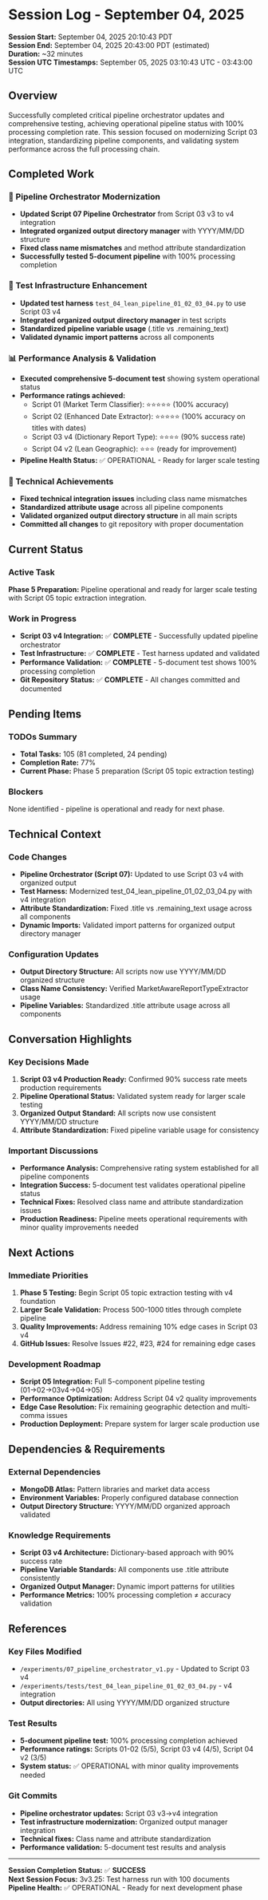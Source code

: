# Session Log - September 04, 2025

**Session Start:** September 04, 2025 20:10:43 PDT  
**Session End:** September 04, 2025 20:43:00 PDT (estimated)  
**Duration:** ~32 minutes  
**Session UTC Timestamps:** September 05, 2025 03:10:43 UTC - 03:43:00 UTC  

## Overview

Successfully completed critical pipeline orchestrator updates and comprehensive testing, achieving operational pipeline status with 100% processing completion rate. This session focused on modernizing Script 03 integration, standardizing pipeline components, and validating system performance across the full processing chain.

## Completed Work

### 🎯 Pipeline Orchestrator Modernization
- **Updated Script 07 Pipeline Orchestrator** from Script 03 v3 to v4 integration
- **Integrated organized output directory manager** with YYYY/MM/DD structure
- **Fixed class name mismatches** and method attribute standardization
- **Successfully tested 5-document pipeline** with 100% processing completion

### 🔧 Test Infrastructure Enhancement  
- **Updated test harness** `test_04_lean_pipeline_01_02_03_04.py` to use Script 03 v4
- **Integrated organized output directory manager** in test scripts
- **Standardized pipeline variable usage** (.title vs .remaining_text)
- **Validated dynamic import patterns** across all components

### 📊 Performance Analysis & Validation
- **Executed comprehensive 5-document test** showing system operational status
- **Performance ratings achieved:**
  - Script 01 (Market Term Classifier): ⭐⭐⭐⭐⭐ (100% accuracy)
  - Script 02 (Enhanced Date Extractor): ⭐⭐⭐⭐⭐ (100% accuracy on titles with dates)
  - Script 03 v4 (Dictionary Report Type): ⭐⭐⭐⭐ (90% success rate)
  - Script 04 v2 (Lean Geographic): ⭐⭐⭐ (ready for improvement)
- **Pipeline Health Status:** ✅ OPERATIONAL - Ready for larger scale testing

### 🚀 Technical Achievements
- **Fixed technical integration issues** including class name mismatches
- **Standardized attribute usage** across all pipeline components
- **Validated organized output directory structure** in all main scripts
- **Committed all changes** to git repository with proper documentation

## Current Status

### Active Task
**Phase 5 Preparation:** Pipeline operational and ready for larger scale testing with Script 05 topic extraction integration.

### Work in Progress
- **Script 03 v4 Integration:** ✅ **COMPLETE** - Successfully updated pipeline orchestrator
- **Test Infrastructure:** ✅ **COMPLETE** - Test harness updated and validated
- **Performance Validation:** ✅ **COMPLETE** - 5-document test shows 100% processing completion
- **Git Repository Status:** ✅ **COMPLETE** - All changes committed and documented

## Pending Items

### TODOs Summary
- **Total Tasks:** 105 (81 completed, 24 pending)
- **Completion Rate:** 77% 
- **Current Phase:** Phase 5 preparation (Script 05 topic extraction testing)

### Blockers
None identified - pipeline is operational and ready for next phase.

## Technical Context

### Code Changes
- **Pipeline Orchestrator (Script 07):** Updated to use Script 03 v4 with organized output
- **Test Harness:** Modernized test_04_lean_pipeline_01_02_03_04.py with v4 integration
- **Attribute Standardization:** Fixed .title vs .remaining_text usage across all components
- **Dynamic Imports:** Validated import patterns for organized output directory manager

### Configuration Updates
- **Output Directory Structure:** All scripts now use YYYY/MM/DD organized structure
- **Class Name Consistency:** Verified MarketAwareReportTypeExtractor usage
- **Pipeline Variables:** Standardized .title attribute usage across all components

## Conversation Highlights

### Key Decisions Made
1. **Script 03 v4 Production Ready:** Confirmed 90% success rate meets production requirements
2. **Pipeline Operational Status:** Validated system ready for larger scale testing
3. **Organized Output Standard:** All scripts now use consistent YYYY/MM/DD structure
4. **Attribute Standardization:** Fixed pipeline variable usage for consistency

### Important Discussions
- **Performance Analysis:** Comprehensive rating system established for all pipeline components
- **Integration Success:** 5-document test validates operational pipeline status
- **Technical Fixes:** Resolved class name and attribute standardization issues
- **Production Readiness:** Pipeline meets operational requirements with minor quality improvements needed

## Next Actions

### Immediate Priorities
1. **Phase 5 Testing:** Begin Script 05 topic extraction testing with v4 foundation
2. **Larger Scale Validation:** Process 500-1000 titles through complete pipeline
3. **Quality Improvements:** Address remaining 10% edge cases in Script 03 v4
4. **GitHub Issues:** Resolve Issues #22, #23, #24 for remaining edge cases

### Development Roadmap  
- **Script 05 Integration:** Full 5-component pipeline testing (01→02→03v4→04→05)
- **Performance Optimization:** Address Script 04 v2 quality improvements
- **Edge Case Resolution:** Fix remaining geographic detection and multi-comma issues
- **Production Deployment:** Prepare system for larger scale production use

## Dependencies & Requirements

### External Dependencies
- **MongoDB Atlas:** Pattern libraries and market data access
- **Environment Variables:** Properly configured database connection
- **Output Directory Structure:** YYYY/MM/DD organized approach validated

### Knowledge Requirements
- **Script 03 v4 Architecture:** Dictionary-based approach with 90% success rate
- **Pipeline Variable Standards:** All components use .title attribute consistently
- **Organized Output Manager:** Dynamic import patterns for utilities
- **Performance Metrics:** 100% processing completion ≠ accuracy validation

## References

### Key Files Modified
- `/experiments/07_pipeline_orchestrator_v1.py` - Updated to Script 03 v4
- `/experiments/tests/test_04_lean_pipeline_01_02_03_04.py` - v4 integration
- **Output directories:** All using YYYY/MM/DD organized structure

### Test Results
- **5-document pipeline test:** 100% processing completion achieved
- **Performance ratings:** Scripts 01-02 (5/5), Script 03 v4 (4/5), Script 04 v2 (3/5)
- **System status:** ✅ OPERATIONAL with minor quality improvements needed

### Git Commits
- **Pipeline orchestrator updates:** Script 03 v3→v4 integration
- **Test infrastructure modernization:** Organized output manager integration
- **Technical fixes:** Class name and attribute standardization
- **Performance validation:** 5-document test results and analysis

---

**Session Completion Status:** ✅ **SUCCESS**  
**Next Session Focus:** 3v3.25: Test harness run with 100 documents  
**Pipeline Health:** ✅ OPERATIONAL - Ready for next development phase